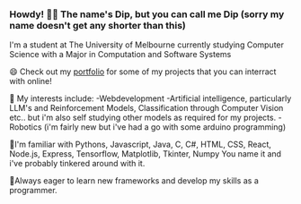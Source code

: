### Howdy! 👋🤠 The name's Dip, but you can call me Dip (sorry my name doesn't get any shorter than this)

I'm a student at The University of Melbourne currently studying Computer Science with a Major in Computation and Software Systems

😄 Check out my [portfolio](https://diprrai.github.io/onlinePortfolio/index.html) for some of my projects that you can interract with online!

🤔 My interests include:
  -Webdevelopment
  -Artificial intelligence, particularly LLM's and Reinforcement Models, Classification through Computer Vision etc.. but i'm also self studying other models as required for 
   my projects.
  -Robotics (i'm fairly new but i've had a go with some arduino programming)
  
🌱I'm familiar with Pythons, Javascript, Java, C, C#, HTML, CSS, React, Node.js, Express, Tensorflow, Matplotlib, Tkinter, Numpy
   You name it and i've probably tinkered around with it. 
   
🔭Always eager to learn new frameworks and develop my skills as a programmer. 


<!--
**DipRRai/DipRRai** is a ✨ _special_ ✨ repository because its `README.md` (this file) appears on your GitHub profile.

Here are some ideas to get you started:

- 🔭 I’m currently working on ...
- 🌱 I’m currently learning ...
- 👯 I’m looking to collaborate on ...
- 🤔 I’m looking for help with ...
- 💬 Ask me about ...
- 📫 How to reach me: ...
- 😄 Pronouns: ...
- ⚡ Fun fact: ...
-->
